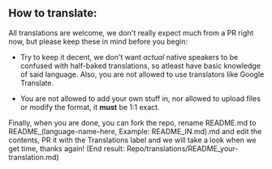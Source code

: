 ## How to translate:

All translations are welcome, we don't really expect much from a PR right now, but please keep these in mind before you begin:

- Try to keep it decent, we don't want *actual* native speakers to be confused with half-baked translations, so atleast have basic knowledge of said language. Also, you are not allowed to use translators like Google Translate.

- You are not allowed to add your own stuff in, nor allowed to upload files or modify the format, it **must** be 1:1 exact.

Finally, when you are done, you can fork the repo, rename README.md to README_(language-name-here, Example: README_IN.md).md and edit the contents, PR it with the Translations label and we will take a look when we get time, thanks again! (End result: Repo/translations/README_your-translation.md)
